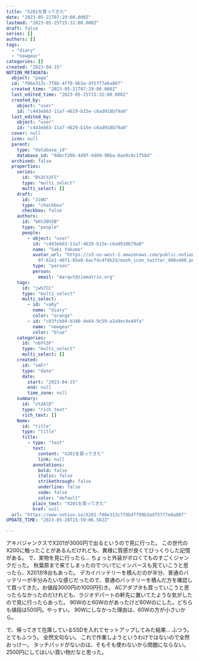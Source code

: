 ```yaml
---
title: "X201を買ってきた"
date: "2023-05-21T07:29:00.000Z"
lastmod: "2023-05-25T15:32:00.000Z"
draft: false
series: []
authors: []
tags:
  - "diary"
  - "newgear"
categories: []
created: "2023-04-15"
NOTION_METADATA:
  object: "page"
  id: "f86e313c-7f8b-4ff9-9b3a-df57f7e6a88f"
  created_time: "2023-05-21T07:29:00.000Z"
  last_edited_time: "2023-05-25T15:32:00.000Z"
  created_by:
    object: "user"
    id: "c443eb63-11a7-4629-b15e-c6ad918b79a0"
  last_edited_by:
    object: "user"
    id: "c443eb63-11a7-4629-b15e-c6ad918b79a0"
  cover: null
  icon: null
  parent:
    type: "database_id"
    database_id: "9dbcf20b-4d97-4d69-98ba-8ae9c8c1f58d"
  archived: false
  properties:
    series:
      id: "B%3C%3FS"
      type: "multi_select"
      multi_select: []
    draft:
      id: "JiWU"
      type: "checkbox"
      checkbox: false
    authors:
      id: "bK%3B%5B"
      type: "people"
      people:
        - object: "user"
          id: "c443eb63-11a7-4629-b15e-c6ad918b79a0"
          name: "Saki Yakumo"
          avatar_url: "https://s3-us-west-2.amazonaws.com/public.notion-static.com/3ad1c4\
            97-61e1-48f1-85e8-6acf4c4fdb2d/maoh_icon_twitter_400x400.png"
          type: "person"
          person:
            email: "marqut@ziomatrix.org"
    tags:
      id: "jw%7CC"
      type: "multi_select"
      multi_select:
        - id: "<aRy"
          name: "diary"
          color: "orange"
        - id: "c03fcb84-b340-4e64-9c59-a2a9ec4e44fa"
          name: "newgear"
          color: "blue"
    categories:
      id: "nbY%3F"
      type: "multi_select"
      multi_select: []
    created:
      id: "vmFr"
      type: "date"
      date:
        start: "2023-04-15"
        end: null
        time_zone: null
    summary:
      id: "x%3AlD"
      type: "rich_text"
      rich_text: []
    Name:
      id: "title"
      type: "title"
      title:
        - type: "text"
          text:
            content: "X201を買ってきた"
            link: null
          annotations:
            bold: false
            italic: false
            strikethrough: false
            underline: false
            code: false
            color: "default"
          plain_text: "X201を買ってきた"
          href: null
  url: "https://www.notion.so/X201-f86e313c7f8b4ff99b3adf57f7e6a88f"
UPDATE_TIME: "2023-05-28T15:59:06.582Z"

---
```

<link rel="stylesheet" href="https://cdn.jsdelivr.net/npm/katex@0.16.2/dist/katex.min.css" integrity="sha384-bYdxxUwYipFNohQlHt0bjN/LCpueqWz13HufFEV1SUatKs1cm4L6fFgCi1jT643X" crossorigin="anonymous">


アキバジャンクスでX201が3000円で出るというので見に行った。 この世代のX200に触ったことがあるんだけれども、異様に質感が良くてびっくりした記憶がある。 で、実物を見に行ったら… ちょっと外装がボロくてものすごくジャンクだった。 秋葉原まで来てしまったのでついでにインバースも見ていこうと思ったら、X201が8台もあった。 デカイバッテリーを積んだのが半分、普通のバッテリーが半分みたいな感じだったので、普通のバッテリーを積んだ方を確認して買ってきた。お値段3000円の1000円引き。 ACアダプタも買っていこうと思ったらなかったのだけれども、ラジオデパートの軒先に置いてたような気がしたので見に行ったらあった。 90Wのと60Wのがあったけど60Wのにした。どちらも値段は500円。やっすい。 90Wにしなかった理由は、60Wの方が小さいから。


で、帰ってきて在庫しているSSDを入れてセットアップしてみた結果… ふつう。 とてもふつう。 全然文句ない。 これで作業しようというわけではないので全然おっけー。 タッチパッドがないのは、そもそも使わないから問題にならない。 2500円にしてはいい買い物だなと思った。

